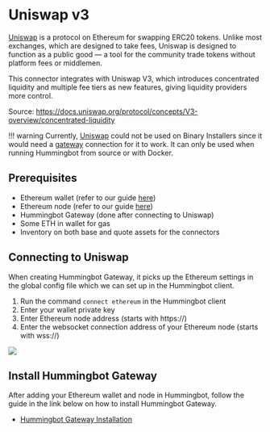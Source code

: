# Uniswap v3

[Uniswap](https://uniswap.org/) is a protocol on Ethereum for swapping ERC20 tokens. Unlike most exchanges, which are designed to take fees, Uniswap is designed to function as a public good — a tool for the community trade tokens without platform fees or middlemen. 

This connector integrates with Uniswap V3, which introduces concentrated liquidity and multiple fee tiers as new features, giving liquidity providers more control.

Source: https://docs.uniswap.org/protocol/concepts/V3-overview/concentrated-liquidity

!!! warning
    Currently, [Uniswap](/exchanges/uniswap-v3/) could not be used on Binary Installers since it would need a [gateway](/protocols/gateway/) connection for it to work. It can only be used when running Hummingbot from source or with Docker.

## Prerequisites

- Ethereum wallet (refer to our guide [here](/protocols/ethereum/#connect-wallet))
- Ethereum node (refer to our guide [here](/protocols/ethereum/#connect-node))
- Hummingbot Gateway (done after connecting to Uniswap)
- Some ETH in wallet for gas
- Inventory on both base and quote assets for the connectors

## Connecting to Uniswap

When creating Hummingbot Gateway, it picks up the Ethereum settings in the global config file which we can set up in the Hummingbot client.

1. Run the command `connect ethereum` in the Hummingbot client
2. Enter your wallet private key
3. Enter Ethereum node address (starts with https://)
4. Enter the websocket connection address of your Ethereum node (starts with wss://)

![](/assets/img/connect-ethereum.gif)

## Install Hummingbot Gateway

After adding your Ethereum wallet and node in Hummingbot, follow the guide in the link below on how to install Hummingbot Gateway.

- [Hummingbot Gateway Installation](/installation/gateway)
